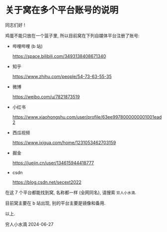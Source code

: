 # 关于窝在多个平台账号的说明

同志们好 !

鸡蛋不能只放在一个篮子里,
所以目前窝在下列自媒体平台注册了账号:

+ 哔哩哔哩 (b 站)

  <https://space.bilibili.com/3493138408671340>

+ 知乎

  <https://www.zhihu.com/people/54-73-63-55-35>

+ 微博

  <https://weibo.com/u/7821873519>

+ 小红书

  <https://www.xiaohongshu.com/user/profile/63ee9978000000001001ead2>

+ 西瓜视频

  <https://www.ixigua.com/home/1231053462703159>

+ 掘金

  <https://juejin.cn/user/134615944418777>

+ csdn

  <https://blog.csdn.net/secext2022>

在这 7 个平台都能找到窝, 名称都一样 (全网同名),
请搜索 `穷人小水滴`.

目前窝主要在 b 站出现, 别的平台主要是镜像和备用.

以上.

穷人小水滴
2024-06-27
